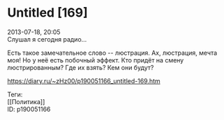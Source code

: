 Untitled [169]
===============

   
 2013-07-18, 20:05   
  Слушал я сегодня радио...   
   
 Есть такое замечательное слово -- люстрация. Ах, люстрация, мечта моя! Но у неё есть побочный эффект. Кто придёт на смену люстрированным? Где их взять? Кем они будут?   
    
 <https://diary.ru/~zHz00/p190051166_untitled-169.htm>   
   
 Теги:   
 [[Политика]]   
 ID: p190051166